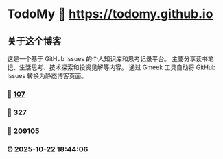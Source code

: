# TodoMy :link: https://todomy.github.io 

## 关于这个博客
这是一个基于 GitHub Issues 的个人知识库和思考记录平台。
主要分享读书笔记、生活思考、技术探索和投资见解等内容。
通过 Gmeek 工具自动将 GitHub Issues 转换为静态博客页面。

### :page_facing_up: [107](https://todomy.github.io/tag.html) 
### :speech_balloon: 327 
### :hibiscus: 209105 
### :alarm_clock: 2025-10-22 18:44:06 
